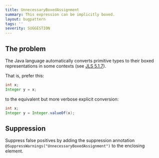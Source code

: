 ```yaml
---
title: UnnecessaryBoxedAssignment
summary: This expression can be implicitly boxed.
layout: bugpattern
tags: ''
severity: SUGGESTION
---
```


<!--
*** AUTO-GENERATED, DO NOT MODIFY ***
To make changes, edit the @BugPattern annotation or the explanation in docs/bugpattern.
-->


## The problem
The Java language automatically converts primitive types to their boxed
representations in some contexts (see
[JLS 5.1.7](https://docs.oracle.com/javase/specs/jls/se11/html/jls-5.html#jls-5.1.7)).

That is, prefer this:

```java
int x;
Integer y = x;
```

to the equivalent but more verbose explicit conversion:

```java
int x;
Integer y = Integer.valueOf(x);
```

## Suppression
Suppress false positives by adding the suppression annotation `@SuppressWarnings("UnnecessaryBoxedAssignment")` to the enclosing element.
